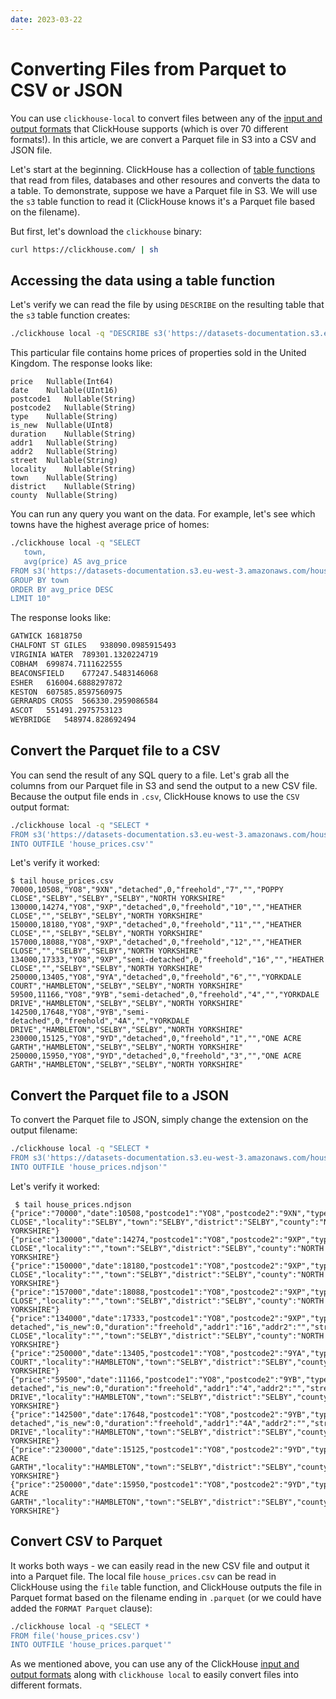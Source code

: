 ```yaml
---
date: 2023-03-22
---
```


# Converting Files from Parquet to CSV or JSON

You can use `clickhouse-local` to convert files between any of the [input and output formats](https://clickhouse.com/docs/en/interfaces/formats) that ClickHouse supports (which is over 70 different formats!). In this article, we are convert a Parquet file in S3 into a CSV and JSON file.

Let's start at the beginning. ClickHouse has a collection of [table functions](https://clickhouse.com/docs/en/sql-reference/table-functions/) that read from files, databases and other resoures and converts the data to a table. To demonstrate, suppose we have a Parquet file in S3. We will use the `s3` table function to read it (ClickHouse knows it's a Parquet file based on the filename).

But first, let's download the `clickhouse` binary:

```bash
curl https://clickhouse.com/ | sh
```

## Accessing the data using a table function

Let's verify we can read the file by using `DESCRIBE` on the resulting table that the `s3` table function creates:

```bash
./clickhouse local -q "DESCRIBE s3('https://datasets-documentation.s3.eu-west-3.amazonaws.com/house_parquet/house_0.parquet')"
```

This particular file contains home prices of properties sold in the United Kingdom. The response looks like:

```response
price	Nullable(Int64)
date	Nullable(UInt16)
postcode1	Nullable(String)
postcode2	Nullable(String)
type	Nullable(String)
is_new	Nullable(UInt8)
duration	Nullable(String)
addr1	Nullable(String)
addr2	Nullable(String)
street	Nullable(String)
locality	Nullable(String)
town	Nullable(String)
district	Nullable(String)
county	Nullable(String)
```

You can run any query you want on the data. For example, let's see which towns have the highest average price of homes:

```bash
./clickhouse local -q "SELECT
   town,
   avg(price) AS avg_price
FROM s3('https://datasets-documentation.s3.eu-west-3.amazonaws.com/house_parquet/house_0.parquet')
GROUP BY town
ORDER BY avg_price DESC
LIMIT 10"
```

The response looks like:

```bash
GATWICK	16818750
CHALFONT ST GILES	938090.0985915493
VIRGINIA WATER	789301.1320224719
COBHAM	699874.7111622555
BEACONSFIELD	677247.5483146068
ESHER	616004.6888297872
KESTON	607585.8597560975
GERRARDS CROSS	566330.2959086584
ASCOT	551491.2975753123
WEYBRIDGE	548974.828692494
```

## Convert the Parquet file to a CSV

You can send the result of any SQL query to a file. Let's grab all the columns from our Parquet file in S3 and send the output to a new CSV file. Because the output file ends in `.csv`, ClickHouse knows to use the `CSV` output format:

```bash
./clickhouse local -q "SELECT *
FROM s3('https://datasets-documentation.s3.eu-west-3.amazonaws.com/house_parquet/house_0.parquet')
INTO OUTFILE 'house_prices.csv'"
```

Let's verify it worked:

```response
$ tail house_prices.csv
70000,10508,"YO8","9XN","detached",0,"freehold","7","","POPPY CLOSE","SELBY","SELBY","SELBY","NORTH YORKSHIRE"
130000,14274,"YO8","9XP","detached",0,"freehold","10","","HEATHER CLOSE","","SELBY","SELBY","NORTH YORKSHIRE"
150000,18180,"YO8","9XP","detached",0,"freehold","11","","HEATHER CLOSE","","SELBY","SELBY","NORTH YORKSHIRE"
157000,18088,"YO8","9XP","detached",0,"freehold","12","","HEATHER CLOSE","","SELBY","SELBY","NORTH YORKSHIRE"
134000,17333,"YO8","9XP","semi-detached",0,"freehold","16","","HEATHER CLOSE","","SELBY","SELBY","NORTH YORKSHIRE"
250000,13405,"YO8","9YA","detached",0,"freehold","6","","YORKDALE COURT","HAMBLETON","SELBY","SELBY","NORTH YORKSHIRE"
59500,11166,"YO8","9YB","semi-detached",0,"freehold","4","","YORKDALE DRIVE","HAMBLETON","SELBY","SELBY","NORTH YORKSHIRE"
142500,17648,"YO8","9YB","semi-detached",0,"freehold","4A","","YORKDALE DRIVE","HAMBLETON","SELBY","SELBY","NORTH YORKSHIRE"
230000,15125,"YO8","9YD","detached",0,"freehold","1","","ONE ACRE GARTH","HAMBLETON","SELBY","SELBY","NORTH YORKSHIRE"
250000,15950,"YO8","9YD","detached",0,"freehold","3","","ONE ACRE GARTH","HAMBLETON","SELBY","SELBY","NORTH YORKSHIRE"
```

## Convert the Parquet file to a JSON

To convert the Parquet file to JSON, simply change the extension on the output filename:

```bash
./clickhouse local -q "SELECT *
FROM s3('https://datasets-documentation.s3.eu-west-3.amazonaws.com/house_parquet/house_0.parquet')
INTO OUTFILE 'house_prices.ndjson'"
```

Let's verify it worked:

```response
 $ tail house_prices.ndjson
{"price":"70000","date":10508,"postcode1":"YO8","postcode2":"9XN","type":"detached","is_new":0,"duration":"freehold","addr1":"7","addr2":"","street":"POPPY CLOSE","locality":"SELBY","town":"SELBY","district":"SELBY","county":"NORTH YORKSHIRE"}
{"price":"130000","date":14274,"postcode1":"YO8","postcode2":"9XP","type":"detached","is_new":0,"duration":"freehold","addr1":"10","addr2":"","street":"HEATHER CLOSE","locality":"","town":"SELBY","district":"SELBY","county":"NORTH YORKSHIRE"}
{"price":"150000","date":18180,"postcode1":"YO8","postcode2":"9XP","type":"detached","is_new":0,"duration":"freehold","addr1":"11","addr2":"","street":"HEATHER CLOSE","locality":"","town":"SELBY","district":"SELBY","county":"NORTH YORKSHIRE"}
{"price":"157000","date":18088,"postcode1":"YO8","postcode2":"9XP","type":"detached","is_new":0,"duration":"freehold","addr1":"12","addr2":"","street":"HEATHER CLOSE","locality":"","town":"SELBY","district":"SELBY","county":"NORTH YORKSHIRE"}
{"price":"134000","date":17333,"postcode1":"YO8","postcode2":"9XP","type":"semi-detached","is_new":0,"duration":"freehold","addr1":"16","addr2":"","street":"HEATHER CLOSE","locality":"","town":"SELBY","district":"SELBY","county":"NORTH YORKSHIRE"}
{"price":"250000","date":13405,"postcode1":"YO8","postcode2":"9YA","type":"detached","is_new":0,"duration":"freehold","addr1":"6","addr2":"","street":"YORKDALE COURT","locality":"HAMBLETON","town":"SELBY","district":"SELBY","county":"NORTH YORKSHIRE"}
{"price":"59500","date":11166,"postcode1":"YO8","postcode2":"9YB","type":"semi-detached","is_new":0,"duration":"freehold","addr1":"4","addr2":"","street":"YORKDALE DRIVE","locality":"HAMBLETON","town":"SELBY","district":"SELBY","county":"NORTH YORKSHIRE"}
{"price":"142500","date":17648,"postcode1":"YO8","postcode2":"9YB","type":"semi-detached","is_new":0,"duration":"freehold","addr1":"4A","addr2":"","street":"YORKDALE DRIVE","locality":"HAMBLETON","town":"SELBY","district":"SELBY","county":"NORTH YORKSHIRE"}
{"price":"230000","date":15125,"postcode1":"YO8","postcode2":"9YD","type":"detached","is_new":0,"duration":"freehold","addr1":"1","addr2":"","street":"ONE ACRE GARTH","locality":"HAMBLETON","town":"SELBY","district":"SELBY","county":"NORTH YORKSHIRE"}
{"price":"250000","date":15950,"postcode1":"YO8","postcode2":"9YD","type":"detached","is_new":0,"duration":"freehold","addr1":"3","addr2":"","street":"ONE ACRE GARTH","locality":"HAMBLETON","town":"SELBY","district":"SELBY","county":"NORTH YORKSHIRE"}
```

## Convert CSV to Parquet

It works both ways - we can easily read in the new CSV file and output it into a Parquet file. The local file `house_prices.csv` can be read in ClickHouse using the `file` table function, and ClickHouse outputs the file in Parquet format based on the filename ending in `.parquet` (or we could have added the `FORMAT Parquet` clause):

```bash
./clickhouse local -q "SELECT *
FROM file('house_prices.csv')
INTO OUTFILE 'house_prices.parquet'"
```

As we mentioned above, you can use any of the ClickHouse [input and output formats](https://clickhouse.com/docs/en/interfaces/formats) along with `clickhouse local` to easily convert files into different formats.
